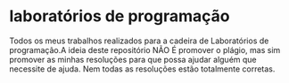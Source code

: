 # laboratórios de programação
Todos os meus trabalhos realizados para a cadeira de Laboratórios de programação.A ideia deste repositório NÃO É promover o plágio, mas sim promover as minhas resoluções para que possa ajudar alguém que necessite de ajuda. Nem todas as resoluções estão totalmente corretas.
